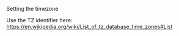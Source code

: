 





Setting the timezone

Use the TZ identifier here: https://en.wikipedia.org/wiki/List_of_tz_database_time_zones#List

